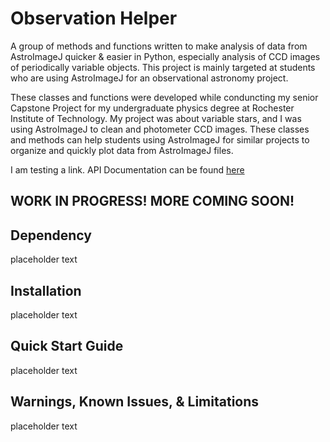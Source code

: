 # Observation Helper
A group of methods and functions written to make analysis of data from AstroImageJ quicker &amp; easier in Python, especially analysis of CCD images of periodically variable objects. This project is mainly targeted at students who are using AstroImageJ for an observational astronomy project.

These classes and functions were developed while conduncting my senior Capstone Project for my undergraduate physics degree at Rochester Institute of Technology. My project was about variable stars, and I was using AstroImageJ to clean and photometer CCD images. These classes and methods can help students using AstroImageJ for similar projects to organize and quickly plot data from AstroImageJ files.

I am testing a link. API Documentation can be found [here](https://kainmccall.github.io/observation_helper/index.html)

## WORK IN PROGRESS! MORE COMING SOON!

## Dependency
placeholder text

## Installation
placeholder text

## Quick Start Guide
placeholder text

## Warnings, Known Issues, &amp; Limitations
placeholder text


